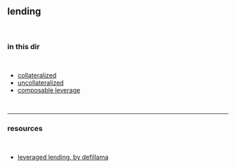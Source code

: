 ## lending

<br>

### in this dir

<br>

* [collateralized](collateralized.md)
* [uncollateralized](uncollateralized.md)
* [composable leverage](composable.md)

<br>

---

### resources

<br>

* [leveraged lending, by defillama](https://defillama.com/yields/loop)
